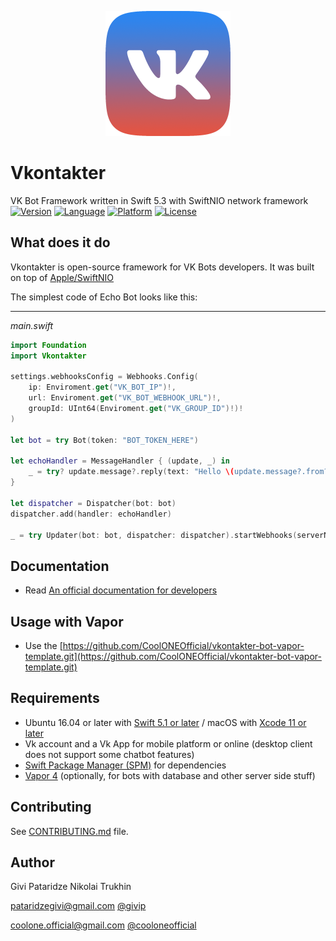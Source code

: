 

<p align="center"><img width=200 src="logo.png" alt="Vkontakter logo"></p>

# Vkontakter
VK Bot Framework written in Swift 5.3 with SwiftNIO network framework
[![Version](https://img.shields.io/badge/version-0.1.0-blue.svg)](https://github.com/givip/Telegrammer/releases)
[![Language](https://img.shields.io/badge/language-Swift%205.1-orange.svg)](https://swift.org/download/)
[![Platform](https://img.shields.io/badge/platform-Linux%20/%20macOS-ffc713.svg)](https://swift.org/download/)
[![License](https://img.shields.io/badge/license-MIT-lightgrey.svg)](https://github.com/CoolONEOfficial/Vkontakter/blob/master/LICENSE)


What does it do
---------------

Vkontakter is open-source framework for VK Bots developers.
It was built on top of [Apple/SwiftNIO](https://github.com/apple/swift-nio)

The simplest code of Echo Bot looks like this:

-------------
_main.swift_
```swift
import Foundation
import Vkontakter

settings.webhooksConfig = Webhooks.Config(
    ip: Enviroment.get("VK_BOT_IP")!,
    url: Enviroment.get("VK_BOT_WEBHOOK_URL")!,
    groupId: UInt64(Enviroment.get("VK_GROUP_ID")!)!
)

let bot = try Bot(token: "BOT_TOKEN_HERE")

let echoHandler = MessageHandler { (update, _) in
    _ = try? update.message?.reply(text: "Hello \(update.message?.from?.firstName ?? "anonymous")", from: bot)
}

let dispatcher = Dispatcher(bot: bot)
dispatcher.add(handler: echoHandler)

_ = try Updater(bot: bot, dispatcher: dispatcher).startWebhooks(serverName: "testserver")

```

Documentation
---------------

- Read [An official documentation for developers](https://vk.com/dev/bots)

Usage with Vapor
---------------

- Use the  [https://github.com/CoolONEOfficial/vkontakter-bot-vapor-template.git](https://github.com/CoolONEOfficial/vkontakter-bot-vapor-template.git)

Requirements
---------------

- Ubuntu 16.04 or later with [Swift 5.1 or later](https://swift.org/getting-started/) / macOS with [Xcode 11 or later](https://swift.org/download/)
- Vk account and a Vk App for mobile platform or online (desktop client does not support some chatbot features)
- [Swift Package Manager (SPM)](https://github.com/apple/swift-package-manager/blob/master/Documentation/Usage.md) for dependencies 
- [Vapor 4](https://vapor.codes) (optionally, for bots with database and other server side stuff)

Contributing
---------------

See [CONTRIBUTING.md](CONTRIBUTING.md) file.

Author
---------------

Givi Pataridze
Nikolai Trukhin

[pataridzegivi@gmail.com](mailto:pataridzegivi@gmail.com)
[@givip](tg://user?id=53581534)

[coolone.official@gmail.com](mailto:coolone.official@gmail.com)
[@cooloneofficial](tg://user?id=356008384)
